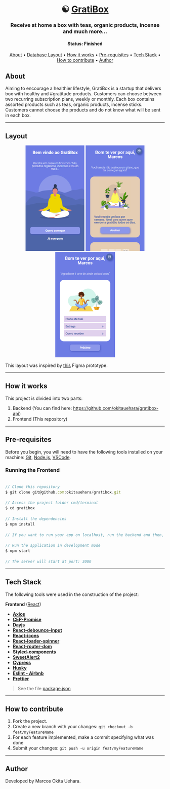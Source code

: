 <h1 align="center">
   ☯️ <a href="#"> GratiBox </a>
</h1>

<h3 align="center">
    Receive at home a box with teas, organic products, incense and much more...
</h3>

<h4 align="center"> 
	 Status: Finished
</h4>

<p align="center">
 <a href="#about">About</a> •
 <a href="#layout">Database Layout</a> • 
 <a href="#how-it-works">How it works</a> • 
 <a href="#pre-requisites">Pre-requisites</a> • 
 <a href="#tech-stack">Tech Stack</a> • 
 <a href="#how-to-contribute">How to contribute</a> • 
 <a href="#author">Author</a>
</p>


## About

Aiming to encourage a healthier lifestyle, GratiBox is a startup that delivers box with healthy and #gratitude products. Customers can choose between two recurring subscription plans, weekly or monthly. Each box contains assorted products such as teas, organic products, incense sticks. Customers cannot choose the products and do not know what will be sent in each box.

---


## Layout

<div align="center">
 <img src="./public/home.png" alt="Home page" height="333"/>
 <img src="./public/plans.png" alt="Plans page" height="333"/>
 <img src="./public/subscription.png" alt="Subscription page" height="333"/>
</div>

This layout was inspired by <a href="https://www.figma.com/file/wHTsMeg2oVdW96ptraU2Gb/GratiBox?node-id=4%3A17">this</a> Figma prototype.


---

## How it works

This project is divided into two parts:
1. Backend (You can find here: https://github.com/okitauehara/gratibox-api)
2. Frontend (This repository)

---

## Pre-requisites

Before you begin, you will need to have the following tools installed on your machine:
[Git](https://git-scm.com), [Node.js](https://nodejs.org/en/), [VSCode](https://code.visualstudio.com/).

### Running the Frontend


``` jsx

// Clone this repository
$ git clone git@github.com:okitauehara/gratibox.git

// Access the project folder cmd/terminal
$ cd gratibox

// Install the dependencies
$ npm install

// If you want to run your app on localhost, run the backend and then, change the BASE_URL on API.js to 'http://localhost/4000' 

// Run the application in development mode
$ npm start

// The server will start at port: 3000

```


---

## Tech Stack

The following tools were used in the construction of the project:

**Frontend**  ([React](https://reactjs.org/))

-   **[Axios](https://github.com/axios/axios)**
-   **[CEP-Promise](https://github.com/BrasilAPI/cep-promise)**
-   **[Dayjs](https://github.com/iamkun/dayjs)**
-   **[React-debounce-input](https://github.com/nkbt/react-debounce-input)**
-   **[React-icons](https://github.com/react-icons/react-icons)**
-   **[React-loader-spinner](https://github.com/mhnpd/react-loader-spinner)**
-   **[React-router-dom](https://github.com/remix-run/react-router)**
-   **[Styled-components](https://github.com/styled-components/styled-components)**
-   **[SweetAlert2](https://github.com/sweetalert2/sweetalert2)**
-   **[Cypress](https://github.com/cypress-io/cypress)**
-   **[Husky](https://github.com/typicode/husky)**
-   **[Eslint - Airbnb](https://github.com/airbnb/javascript)**
-   **[Prettier](https://github.com/prettier/prettier)**

> See the file  [package.json](https://github.com/okitauehara/gratibox/blob/main/package.json)


---


## How to contribute

1. Fork the project.
2. Create a new branch with your changes: `git checkout -b feat/myFeatureName`
3. For each feature implemented, make a commit specifying what was done
4. Submit your changes: `git push -u origin feat/myFeatureName`

---

## Author

Developed by Marcos Okita Uehara.
